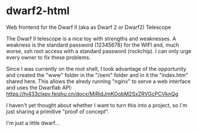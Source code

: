 # dwarf2-html
Web frontend for the Dwarf II (aka as Dwarf 2 or Dwarf2) Telescope


The Dwarf II telescope is a nice toy with strengths and weaknesses. A weakness is the standard password (12345678) for the WIFI and, much worse, ssh root access with a standard password (rockchip). I can only urge every owner to fix these problems.

Since I was currently on the root shell, I took advantage of the opportunity and created the "www" folder in the "/oem" folder and in it the "index.htm" shared here. This allows the alredy running "nginx" to serve a web interface and uses the Dwarflab API: https://hj433clxpv.feishu.cn/docx/MiRidJmKOobM2SxZRVGcPCVknQg

I haven't yet thought about whether I want to turn this into a project, so I'm just sharing a primitive "proof of concept".

I'm just a little dwarf...

